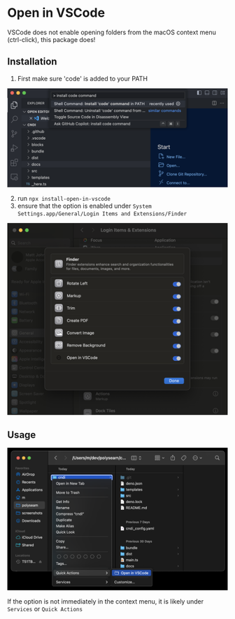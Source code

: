 
# Open in VSCode

VSCode does not enable opening folders from the macOS context menu (ctrl-click), this package does!

## Installation

1. First make sure 'code' is added to your PATH

![add code to path](./docs/img/add-code-to-PATH.png)


2. run `npx install-open-in-vscode`
3. ensure that the option is enabled under `System Settings.app/General/Login Items and Extensions/Finder`

![view of System Preferences Finder Extensions menu](docs/img/system-preferences-switch.png)


## Usage

![open in vscode context menu](docs/img/context-menu.png)

If the option is not immediately in the context menu, it is likely under `Services` or `Quick Actions`

